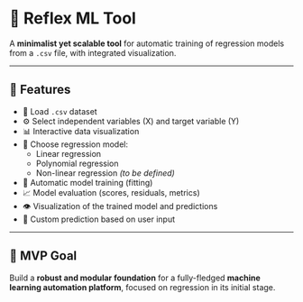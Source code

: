 # 🧠 Reflex ML Tool

A **minimalist yet scalable tool** for automatic training of regression models from a `.csv` file, with integrated visualization.

---

## 🚀 Features

- 📂 Load `.csv` dataset  
- ⚙️ Select independent variables (X) and target variable (Y)  
- 📊 Interactive data visualization  
- 🤖 Choose regression model:  
  - Linear regression  
  - Polynomial regression  
  - Non-linear regression *(to be defined)*  
- 🔧 Automatic model training (fitting)  
- 📈 Model evaluation (scores, residuals, metrics)  
- 👁️ Visualization of the trained model and predictions  
- 🎯 Custom prediction based on user input  

---

## 📌 MVP Goal

Build a **robust and modular foundation** for a fully-fledged **machine learning automation platform**, focused on regression in its initial stage.

